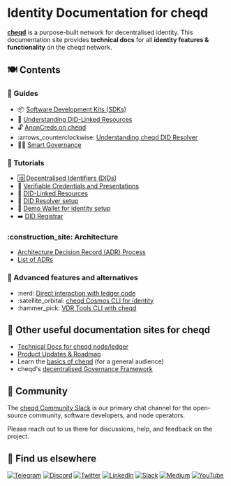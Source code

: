 # Identity Documentation for cheqd

[**cheqd**](https://learn.cheqd.io) is a purpose-built network for decentralised identity. This documentation site provides **technical docs** for all **identity features & functionality** on the cheqd network.

## 🍽 Contents

### :bookmark_tabs: Guides

* :package: [Software Development Kits (SDKs)](guides/sdk/README.md)
* :link: [Understanding DID-Linked Resources](guides/did-linked-resources/README.md)
* :unlock: [AnonCreds on cheqd](guides/anoncreds/README.md)
* :arrows\_counterclockwise: [Understanding cheqd DID Resolver](guides/did-resolver.md)
* :judge: [Smart Governance](guides/smart-governance/README.md)

### :book: Tutorials

* [🆔 Decentralised Identifiers (DIDs)](tutorials/did-operations/README.md)
* :page_with_curl: [Verifiable Credentials and Presentations](tutorials/credentials-and-presentations/README.md)
* :link: [DID-Linked Resources](tutorials/did-linked-resources/README.md)
* :arrows_counterclockwise: [DID Resolver setup](tutorials/did-resolver.md)
* 🛅 [Demo Wallet for identity setup](tutorials/demo-wallet.md)
* ➡️ [DID Registrar](tutorials/did-registrar/README.md)

### :construction_site: Architecture

* [Architecture Decision Record (ADR) Process](architecture/README.md)
* [List of ADRs](architecture/adr-list/README.md)

### :dizzy: Advanced features and alternatives

* :nerd: [Direct interaction with ledger code](advanced/README.md)
* :satellite_orbital: [cheqd Cosmos CLI for identity](advanced/cheqd-node-cli/README.md)
* :hammer_pick: [VDR Tools CLI with cheqd](advanced/vdr-tools/README.md)

## 📖 Other useful documentation sites for cheqd

* [Technical Docs for cheqd node/ledger](https://docs.cheqd.io/node)
* [Product Updates & Roadmap](https://product.cheqd.io)
* Learn the [basics of cheqd](https://learn.cheqd.io) (for a general audience)
* cheqd's [decentralised Governance Framework](https://docs.cheqd.io/governance)

## 💬 Community

The [cheqd Community Slack](http://cheqd.link/join-cheqd-slack) is our primary chat channel for the open-source community, software developers, and node operators.

Please reach out to us there for discussions, help, and feedback on the project.

## 🙋 Find us elsewhere

[![Telegram](https://img.shields.io/badge/Telegram-2CA5E0?style=for-the-badge\&logo=telegram\&logoColor=white)](https://t.me/cheqd) [![Discord](https://img.shields.io/badge/Discord-7289DA?style=for-the-badge\&logo=discord\&logoColor=white)](http://cheqd.link/discord-github) [![Twitter](https://img.shields.io/badge/Twitter-1DA1F2?style=for-the-badge\&logo=twitter\&logoColor=white)](https://twitter.com/intent/follow?screen_name=cheqd_io) [![LinkedIn](https://img.shields.io/badge/LinkedIn-0077B5?style=for-the-badge\&logo=linkedin\&logoColor=white)](http://cheqd.link/linkedin) [![Slack](https://img.shields.io/badge/Slack-4A154B?style=for-the-badge\&logo=slack\&logoColor=white)](http://cheqd.link/join-cheqd-slack) [![Medium](https://img.shields.io/badge/Medium-12100E?style=for-the-badge\&logo=medium\&logoColor=white)](https://blog.cheqd.io) [![YouTube](https://img.shields.io/badge/YouTube-FF0000?style=for-the-badge\&logo=youtube\&logoColor=white)](https://www.youtube.com/channel/UCBUGvvH6t3BAYo5u41hJPzw/)
